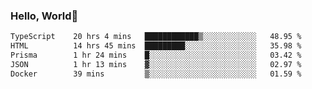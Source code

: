 
### Hello, World🐤

<!--START_SECTION:waka-->

```txt
TypeScript    20 hrs 4 mins   ████████████▒░░░░░░░░░░░░   48.95 %
HTML          14 hrs 45 mins  █████████░░░░░░░░░░░░░░░░   35.98 %
Prisma        1 hr 24 mins    █░░░░░░░░░░░░░░░░░░░░░░░░   03.42 %
JSON          1 hr 13 mins    ▓░░░░░░░░░░░░░░░░░░░░░░░░   02.97 %
Docker        39 mins         ▒░░░░░░░░░░░░░░░░░░░░░░░░   01.59 %
```

<!--END_SECTION:waka-->
